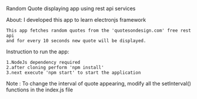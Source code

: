 Random Quote displaying app using rest api services

About:
    I developed this app to learn electronjs framework

    This app fetches random quotes from the 'quotesondesign.com' free rest api
    and for every 10 seconds new quote will be displayed.

Instruction to run the app:

    1.NodeJs dependency required
    2.after cloning perform 'npm install'
    3.next execute 'npm start' to start the application

Note :
    To change the interval of quote appearing, modify all the setInterval() functions in the index.js file
